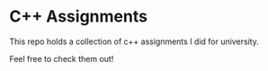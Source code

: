 # C++ Assignments

This repo holds a collection of c++ assignments I did for university.

Feel free to check them out!
